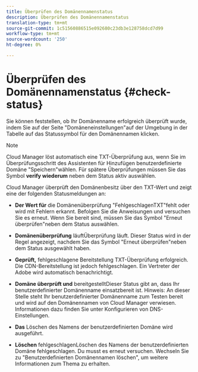 ```yaml
---
title: Überprüfen des Domänennamenstatus
description: Überprüfen des Domänennamenstatus
translation-type: tm+mt
source-git-commit: 1c51560886515e092680c23db3e128758dcd7d99
workflow-type: tm+mt
source-wordcount: '250'
ht-degree: 0%

---
```



# Überprüfen des Domänennamenstatus {#check-status}

Sie können feststellen, ob Ihr Domänenname erfolgreich überprüft wurde, indem Sie auf der Seite &quot;Domäneneinstellungen&quot;auf der Umgebung in der Tabelle auf das Statussymbol für den Domänennamen klicken.

>[!NOTE]
>Cloud Manager löst automatisch eine TXT-Überprüfung aus, wenn Sie im Überprüfungsschritt des Assistenten für Hinzufügen benutzerdefinierte Domäne &quot;Speichern&quot;wählen. Für spätere Überprüfungen müssen Sie das Symbol **verify wiederum** neben dem Status aktiv auswählen.

Cloud Manager überprüft den Domänenbesitz über den TXT-Wert und zeigt eine der folgenden Statusmeldungen an:

* **Der Wert für**
die Domänenüberprüfung &quot;FehlgeschlagenTXT&quot;fehlt oder wird mit Fehlern erkannt. Befolgen Sie die Anweisungen und versuchen Sie es erneut. Wenn Sie bereit sind, müssen Sie das Symbol &quot;Erneut überprüfen&quot;neben dem Status auswählen.

* **Domänenüberprüfung**
läuftÜberprüfung läuft. Dieser Status wird in der Regel angezeigt, nachdem Sie das Symbol &quot;Erneut überprüfen&quot;neben dem Status ausgewählt haben.

* **Geprüft,**
fehlgeschlagene Bereitstellung TXT-Überprüfung erfolgreich. Die CDN-Bereitstellung ist jedoch fehlgeschlagen. Ein Vertreter der Adobe wird automatisch benachrichtigt.

* **Domäne überprüft und**
bereitgestelltDieser Status gibt an, dass Ihr benutzerdefinierter Domänenname einsatzbereit ist. Hinweis: An dieser Stelle steht Ihr benutzerdefinierter Domänenname zum Testen bereit und wird auf den Domänennamen von Cloud Manager verwiesen. Informationen dazu finden Sie unter Konfigurieren von DNS-Einstellungen.

* **Das**
Löschen des Namens der benutzerdefinierten Domäne wird ausgeführt.

* **Löschen**
fehlgeschlagenLöschen des Namens der benutzerdefinierten Domäne fehlgeschlagen. Du musst es erneut versuchen. Wechseln Sie zu &quot;Benutzerdefinierten Domänennamen löschen&quot;, um weitere Informationen zum Thema zu erhalten.

